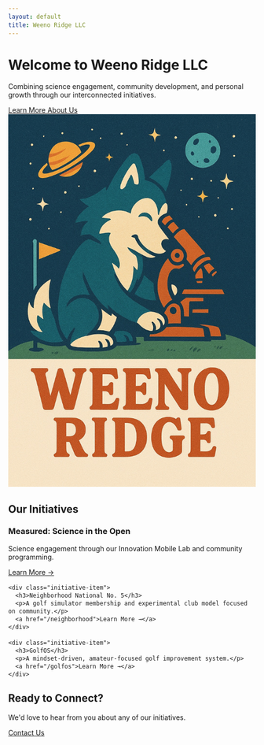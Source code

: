 ```yaml
---
layout: default
title: Weeno Ridge LLC
---
```


<div class="hero space-theme">
  <div class="star star1"></div>
  <div class="star star2"></div>
  <div class="star star3"></div>
  <div class="star star4"></div>
  <div class="planet planet1"></div>
  <div class="planet planet2"></div>
  
  <div class="container">
    <div class="hero-content">
      <div class="hero-text">
        <h1>Welcome to Weeno Ridge LLC</h1>
        <p>Combining science engagement, community development, and personal growth through our interconnected initiatives.</p>
        <a href="/about" class="btn">Learn More About Us</a>
      </div>
      <div class="hero-image">
        <img src="/assets/images/weeno-ridge-illustration.jpg" alt="Weeno Ridge - Fox with telescope looking at stars">
      </div>
    </div>
  </div>
</div>

<div class="container">
  <h2>Our Initiatives</h2>
  
  <div class="initiative-list">
    <div class="initiative-item">
      <h3>Measured: Science in the Open</h3>
      <p>Science engagement through our Innovation Mobile Lab and community programming.</p>
      <a href="/measured">Learn More →</a>
    </div>
    
    <div class="initiative-item">
      <h3>Neighborhood National No. 5</h3>
      <p>A golf simulator membership and experimental club model focused on community.</p>
      <a href="/neighborhood">Learn More →</a>
    </div>
    
    <div class="initiative-item">
      <h3>GolfOS</h3>
      <p>A mindset-driven, amateur-focused golf improvement system.</p>
      <a href="/golfos">Learn More →</a>
    </div>
  </div>
  
  <div class="cta-section">
    <h2>Ready to Connect?</h2>
    <p>We'd love to hear from you about any of our initiatives.</p>
    <a href="/contact" class="btn">Contact Us</a>
  </div>
</div>